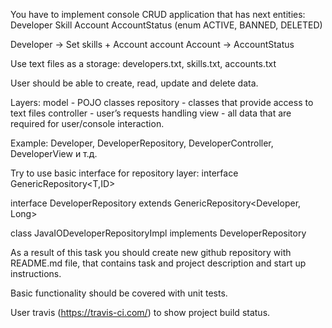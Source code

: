 You have to implement console CRUD application that has next entities:
Developer
Skill
Account
AccountStatus (enum ACTIVE, BANNED, DELETED)

Developer -> Set<Skill> skills + Account account
Account -> AccountStatus

Use text files as a storage:
developers.txt, skills.txt, accounts.txt

User should be able to create, read, update and delete data.


Layers:
model - POJO classes
repository - classes that provide access to text files controller - user’s requests handling
view - all data that are required for user/console interaction.

Example: Developer, DeveloperRepository, DeveloperController, DeveloperView и т.д.


Try to use basic interface for repository layer:
interface GenericRepository<T,ID>

interface DeveloperRepository extends GenericRepository<Developer, Long>

class JavaIODeveloperRepositoryImpl implements DeveloperRepository

As a result of this task you should create new github repository with README.md file, that contains task and project description and start up instructions.

Basic functionality should be covered with unit tests.

User travis (https://travis-ci.com/) to show project build status.